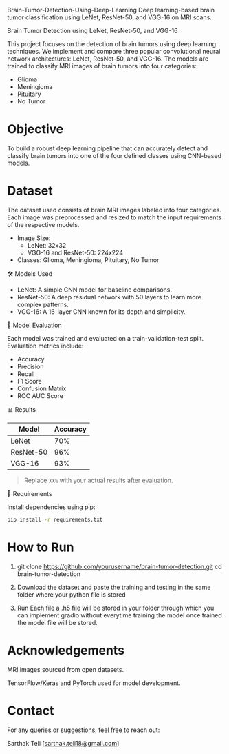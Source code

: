 
Brain-Tumor-Detection-Using-Deep-Learning
Deep learning-based brain tumor classification using LeNet, ResNet-50, and VGG-16 on MRI scans.

Brain Tumor Detection using LeNet, ResNet-50, and VGG-16

This project focuses on the detection of brain tumors using deep learning techniques. We implement and compare three popular convolutional neural network architectures: LeNet, ResNet-50, and VGG-16. The models are trained to classify MRI images of brain tumors into four categories:

- Glioma
- Meningioma
- Pituitary
- No Tumor

 # Objective

To build a robust deep learning pipeline that can accurately detect and classify brain tumors into one of the four defined classes using CNN-based models.

# Dataset

The dataset used consists of brain MRI images labeled into four categories. Each image was preprocessed and resized to match the input requirements of the respective models.

- Image Size:
  - LeNet: 32x32
  - VGG-16 and ResNet-50: 224x224
- Classes: Glioma, Meningioma, Pituitary, No Tumor

🛠️ Models Used

- LeNet: A simple CNN model for baseline comparisons.
- ResNet-50: A deep residual network with 50 layers to learn more complex patterns.
- VGG-16: A 16-layer CNN known for its depth and simplicity.

🧪 Model Evaluation

Each model was trained and evaluated on a train-validation-test split. Evaluation metrics include:

- Accuracy
- Precision
- Recall
- F1 Score
- Confusion Matrix
- ROC AUC Score

📊 Results

| Model     | Accuracy |
|-----------|----------|
| LeNet     | 70%      |
| ResNet-50 | 96%      |
| VGG-16    | 93%      |

> Replace `XX%` with your actual results after evaluation.

📝 Requirements

Install dependencies using pip:

```bash
pip install -r requirements.txt
```

#  How to Run

1. git clone https://github.com/yourusername/brain-tumor-detection.git
cd brain-tumor-detection

2. Download the dataset and paste the training and testing in the same folder where your python file is stored
3. Run Each file a .h5 file will be stored in your folder through which you can implement gradio without everytime training the model once trained the model file will be stored.


# Acknowledgements
MRI images sourced from open datasets.

TensorFlow/Keras and PyTorch used for model development.

# Contact
For any queries or suggestions, feel free to reach out:

Sarthak Teli
[sarthak.teli18@gmail.com]


